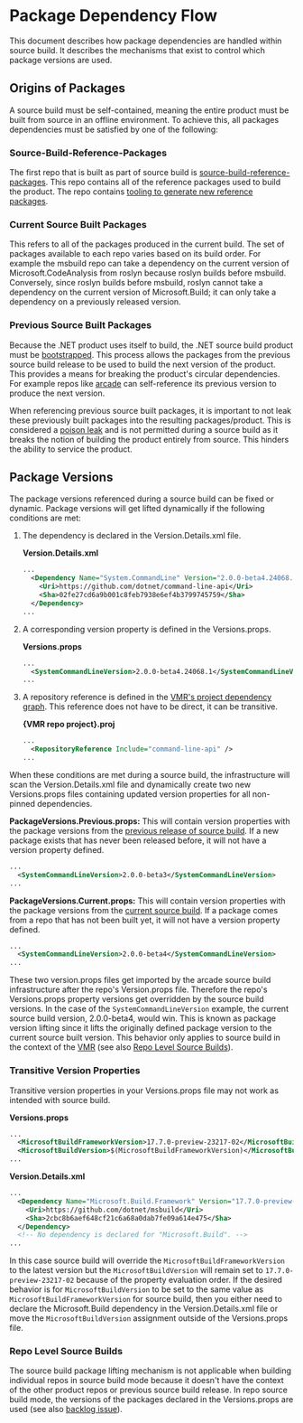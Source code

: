 # Package Dependency Flow

This document describes how package dependencies are handled within source build.
It describes the mechanisms that exist to control which package versions are used.

## Origins of Packages

A source build must be self-contained, meaning the entire product must be built
from source in an offline environment. To achieve this, all packages dependencies must
be satisfied by one of the following:

### Source-Build-Reference-Packages

The first repo that is built as part of source build is
[source-build-reference-packages](https://github.com/dotnet/source-build-reference-packages).
This repo contains all of the reference packages used to build the product. The repo
contains [tooling to generate new reference packages](https://github.com/dotnet/source-build-reference-packages?tab=readme-ov-file#adding-new-packages).

### Current Source Built Packages

This refers to all of the packages produced in the current build. The set of packages
available to each repo varies based on its build order. For example the msbuild repo
can take a dependency on the current version of Microsoft.CodeAnalysis from roslyn
because roslyn builds before msbuild. Conversely, since roslyn builds before msbuild,
roslyn cannot take a dependency on the current version of Microsoft.Build; it can only
take a dependency on a previously released version.

### Previous Source Built Packages

Because the .NET product uses itself to build, the .NET source build product must be
[bootstrapped](./bootstrapping-guidelines.md). This process allows the packages from the
previous source build release to be used to build the next version of the product. This
provides a means for breaking the product's circular dependencies. For example repos like
[arcade](https://github.com/dotnet/arcade) can self-reference its previous version to
produce the next version.

When referencing previous source built packages, it is important to not leak these
previously built packages into the resulting packages/product. This is considered a
[poison leak](./leak-detection.md) and is not permitted during a source build as it
breaks the notion of building the product entirely from source. This hinders the
ability to service the product.

## Package Versions

The package versions referenced during a source build can be fixed or dynamic.
Package versions will get lifted dynamically if the following conditions are met:

1. The dependency is declared in the Version.Details.xml file.

    **Version.Details.xml**

    ```xml
    ...
      <Dependency Name="System.CommandLine" Version="2.0.0-beta4.24068.1">
        <Uri>https://github.com/dotnet/command-line-api</Uri>
        <Sha>02fe27cd6a9b001c8feb7938e6ef4b3799745759</Sha>
      </Dependency>
    ...
    ```

1. A corresponding version property is defined in the Versions.props.

    **Versions.props**

    ```xml
    ...
      <SystemCommandLineVersion>2.0.0-beta4.24068.1</SystemCommandLineVersion>
    ...
    ```

1. A repository reference is defined in the
 [VMR's project dependency graph](https://github.com/dotnet/dotnet/tree/main/repo-projects).
This reference does not have to be direct, it can be transitive.

    **{VMR repo project}.proj**

    ```xml
    ...
      <RepositoryReference Include="command-line-api" />
    ...
    ```

When these conditions are met during a source build, the infrastructure will scan
the Version.Details.xml file and dynamically create two new Versions.props files
containing updated version properties for all non-pinned dependencies.

**PackageVersions.Previous.props:** This will contain version properties with the
package versions from the [previous release of source build](#previous-source-built-packages).
If a new package exists that has never been released before, it will not have a 
version property defined.

```xml
...
  <SystemCommandLineVersion>2.0.0-beta3</SystemCommandLineVersion>
...
```

**PackageVersions.Current.props:** This will contain version properties with the
package versions from the [current source build](#current-source-built-packages).
If a package comes from a repo that has not been built yet, it will not have a version
property defined.

```xml
...
  <SystemCommandLineVersion>2.0.0-beta4</SystemCommandLineVersion>
...
```

These two version.props files get imported by the arcade source build infrastructure after
the repo's Version.props file. Therefore the repo's Versions.props property versions
get overridden by the source build versions. In the case of the `SystemCommandLineVersion`
example, the current source build version, 2.0.0-beta4, would win. This is known as package
version lifting since it lifts the originally defined package version to the current source
built version. This behavior only applies to source build in the context of the
[VMR](https://github.com/dotnet/dotnet) (see also [Repo Level Source Builds](#repo-level-source-builds)).

### Transitive Version Properties

Transitive version properties in your Versions.props file may not work as intended with
source build.

**Versions.props**

```xml
...
  <MicrosoftBuildFrameworkVersion>17.7.0-preview-23217-02</MicrosoftBuildFrameworkPackageVersion>
  <MicrosoftBuildVersion>$(MicrosoftBuildFrameworkVersion)</MicrosoftBuildPackageVersion>
...
```

**Version.Details.xml**

```xml
...
  <Dependency Name="Microsoft.Build.Framework" Version="17.7.0-preview-23217-02">
    <Uri>https://github.com/dotnet/msbuild</Uri>
    <Sha>2cbc8b6aef648cf21c6a68a0dab7fe09a614e475</Sha>
  </Dependency>
  <!-- No dependency is declared for "Microsoft.Build". -->
...
```

In this case source build will override the `MicrosoftBuildFrameworkVersion` to the
latest version but the `MicrosoftBuildVersion` will remain set to `17.7.0-preview-23217-02`
because of the property evaluation order. If the desired behavior is for
`MicrosoftBuildVersion` to be set to the same value as `MicrosoftBuildFrameworkVersion`
for source build, then you either need to declare the Microsoft.Build dependency
in the Version.Details.xml file or move the `MicrosoftBuildVersion` assignment outside
of the Versions.props file.


### Repo Level Source Builds

The source build package lifting mechanism is not applicable when building individual
repos in source build mode because it doesn't have the context of the other product
repos or previous source build release. In repo source build mode, the versions of the
packages declared in the Versions.props are used (see also 
[backlog issue](https://github.com/dotnet/source-build/issues/3562)).
